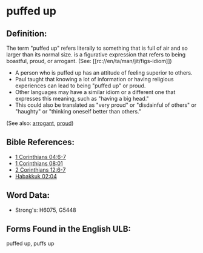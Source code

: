 # puffed up

## Definition:

The term "puffed up" refers literally to something that is full of air and so larger than its normal size. is a figurative expression that refers to being boastful, proud, or arrogant. (See: [[rc://en/ta/man/jit/figs-idiom]])

* A person who is puffed up has an attitude of feeling superior to others.
* Paul taught that knowing a lot of information or having religious experiences can lead to being "puffed up" or proud.
* Other languages may have a similar idiom or a different one that expresses this meaning, such as "having a big head."
* This could also be translated as "very proud" or "disdainful of others" or "haughty" or "thinking oneself better than others."

(See also: [arrogant](../other/arrogant.md), [proud](../other/proud.md))

## Bible References:

* [1 Corinthians 04:6-7](rc://en/tn/help/1co/04/06)
* [1 Corinthians 08:01](rc://en/tn/help/1co/08/01)
* [2 Corinthians 12:6-7](rc://en/tn/help/2co/12/06)
* [Habakkuk 02:04](rc://en/tn/help/hab/02/04)

## Word Data:

* Strong's: H6075, G5448

## Forms Found in the English ULB:

puffed up, puffs up


